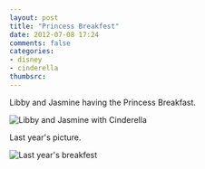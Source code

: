 ```yaml
---
layout: post
title: "Princess Breakfest"
date: 2012-07-08 17:24
comments: false
categories: 
- disney
- cinderella
thumbsrc: 
---
```

Libby and Jasmine having the Princess Breakfast.

![Libby and Jasmine with Cinderella](http://media.eick.us/media/photographs/2012/2012-07-08-1/2012-07-03-cinderalla-castle.JPG)


Last year's picture.

![Last year's breakfest](http://media.eick.us/media/photographs/2012/2012-07-08-1/2011-07-04-cinderalla-castle.jpg)
